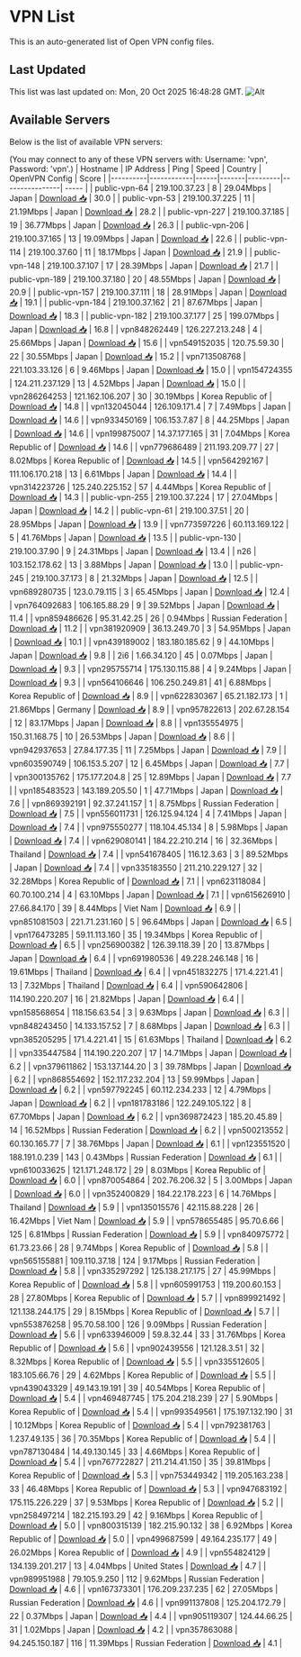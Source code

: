# VPN List

This is an auto-generated list of Open VPN config files.

## Last Updated

This list was last updated on: Mon, 20 Oct 2025 16:48:28 GMT.
![Alt](https://repobeats.axiom.co/api/embed/186b98318ef1479477931607c1ad7d823f12451f.svg "Repobeats analytics image")

## Available Servers

Below is the list of available VPN servers:

(You may connect to any of these VPN servers with: Username: 'vpn', Password: 'vpn'.)
| Hostname | IP Address | Ping | Speed | Country | OpenVPN Config | Score |
|----------|------------|------|-------|---------|----------------| ----- |
| public-vpn-64 | 219.100.37.23 | 8 | 29.04Mbps | Japan | [Download 📥](./configs/server_0_JP.ovpn) | 30.0 |
| public-vpn-53 | 219.100.37.225 | 11 | 21.19Mbps | Japan | [Download 📥](./configs/server_1_JP.ovpn) | 28.2 |
| public-vpn-227 | 219.100.37.185 | 19 | 36.77Mbps | Japan | [Download 📥](./configs/server_2_JP.ovpn) | 26.3 |
| public-vpn-206 | 219.100.37.165 | 13 | 19.09Mbps | Japan | [Download 📥](./configs/server_3_JP.ovpn) | 22.6 |
| public-vpn-114 | 219.100.37.60 | 11 | 18.17Mbps | Japan | [Download 📥](./configs/server_4_JP.ovpn) | 21.9 |
| public-vpn-148 | 219.100.37.107 | 17 | 28.39Mbps | Japan | [Download 📥](./configs/server_5_JP.ovpn) | 21.7 |
| public-vpn-189 | 219.100.37.180 | 20 | 48.55Mbps | Japan | [Download 📥](./configs/server_6_JP.ovpn) | 20.9 |
| public-vpn-157 | 219.100.37.111 | 18 | 28.91Mbps | Japan | [Download 📥](./configs/server_7_JP.ovpn) | 19.1 |
| public-vpn-184 | 219.100.37.162 | 21 | 87.67Mbps | Japan | [Download 📥](./configs/server_8_JP.ovpn) | 18.3 |
| public-vpn-182 | 219.100.37.177 | 25 | 199.07Mbps | Japan | [Download 📥](./configs/server_9_JP.ovpn) | 16.8 |
| vpn848262449 | 126.227.213.248 | 4 | 25.66Mbps | Japan | [Download 📥](./configs/server_10_JP.ovpn) | 15.6 |
| vpn549152035 | 120.75.59.30 | 22 | 30.55Mbps | Japan | [Download 📥](./configs/server_11_JP.ovpn) | 15.2 |
| vpn713508768 | 221.103.33.126 | 6 | 9.46Mbps | Japan | [Download 📥](./configs/server_12_JP.ovpn) | 15.0 |
| vpn154724355 | 124.211.237.129 | 13 | 4.52Mbps | Japan | [Download 📥](./configs/server_13_JP.ovpn) | 15.0 |
| vpn286264253 | 121.162.106.207 | 30 | 30.19Mbps | Korea Republic of | [Download 📥](./configs/server_14_KR.ovpn) | 14.8 |
| vpn132045044 | 126.109.171.4 | 7 | 7.49Mbps | Japan | [Download 📥](./configs/server_15_JP.ovpn) | 14.6 |
| vpn933450169 | 106.153.7.87 | 8 | 44.25Mbps | Japan | [Download 📥](./configs/server_16_JP.ovpn) | 14.6 |
| vpn199875007 | 14.37.177.165 | 31 | 7.04Mbps | Korea Republic of | [Download 📥](./configs/server_17_KR.ovpn) | 14.6 |
| vpn779686489 | 211.193.209.77 | 27 | 8.02Mbps | Korea Republic of | [Download 📥](./configs/server_18_KR.ovpn) | 14.5 |
| vpn564292167 | 111.106.170.218 | 13 | 6.61Mbps | Japan | [Download 📥](./configs/server_19_JP.ovpn) | 14.4 |
| vpn314223726 | 125.240.225.152 | 57 | 4.44Mbps | Korea Republic of | [Download 📥](./configs/server_20_KR.ovpn) | 14.3 |
| public-vpn-255 | 219.100.37.224 | 17 | 27.04Mbps | Japan | [Download 📥](./configs/server_21_JP.ovpn) | 14.2 |
| public-vpn-61 | 219.100.37.51 | 20 | 28.95Mbps | Japan | [Download 📥](./configs/server_22_JP.ovpn) | 13.9 |
| vpn773597226 | 60.113.169.122 | 5 | 41.76Mbps | Japan | [Download 📥](./configs/server_23_JP.ovpn) | 13.5 |
| public-vpn-130 | 219.100.37.90 | 9 | 24.31Mbps | Japan | [Download 📥](./configs/server_24_JP.ovpn) | 13.4 |
| n26 | 103.152.178.62 | 13 | 3.88Mbps | Japan | [Download 📥](./configs/server_25_JP.ovpn) | 13.0 |
| public-vpn-245 | 219.100.37.173 | 8 | 21.32Mbps | Japan | [Download 📥](./configs/server_26_JP.ovpn) | 12.5 |
| vpn689280735 | 123.0.79.115 | 3 | 65.45Mbps | Japan | [Download 📥](./configs/server_27_JP.ovpn) | 12.4 |
| vpn764092683 | 106.165.88.29 | 9 | 39.52Mbps | Japan | [Download 📥](./configs/server_28_JP.ovpn) | 11.4 |
| vpn859486626 | 95.31.42.25 | 26 | 0.94Mbps | Russian Federation | [Download 📥](./configs/server_29_RU.ovpn) | 11.2 |
| vpn381920909 | 36.13.249.70 | 3 | 54.95Mbps | Japan | [Download 📥](./configs/server_30_JP.ovpn) | 10.1 |
| vpn439189002 | 183.180.185.62 | 9 | 44.10Mbps | Japan | [Download 📥](./configs/server_31_JP.ovpn) | 9.8 |
| 2i6 | 1.66.34.120 | 45 | 0.07Mbps | Japan | [Download 📥](./configs/server_32_JP.ovpn) | 9.3 |
| vpn295755714 | 175.130.115.88 | 4 | 9.24Mbps | Japan | [Download 📥](./configs/server_33_JP.ovpn) | 9.3 |
| vpn564106646 | 106.250.249.81 | 41 | 6.88Mbps | Korea Republic of | [Download 📥](./configs/server_34_KR.ovpn) | 8.9 |
| vpn622830367 | 65.21.182.173 | 1 | 21.86Mbps | Germany | [Download 📥](./configs/server_35_DE.ovpn) | 8.9 |
| vpn957822613 | 202.67.28.154 | 12 | 83.17Mbps | Japan | [Download 📥](./configs/server_36_JP.ovpn) | 8.8 |
| vpn135554975 | 150.31.168.75 | 10 | 26.53Mbps | Japan | [Download 📥](./configs/server_37_JP.ovpn) | 8.6 |
| vpn942937653 | 27.84.177.35 | 11 | 7.25Mbps | Japan | [Download 📥](./configs/server_38_JP.ovpn) | 7.9 |
| vpn603590749 | 106.153.5.207 | 12 | 6.45Mbps | Japan | [Download 📥](./configs/server_39_JP.ovpn) | 7.7 |
| vpn300135762 | 175.177.204.8 | 25 | 12.89Mbps | Japan | [Download 📥](./configs/server_40_JP.ovpn) | 7.7 |
| vpn185483523 | 143.189.205.50 | 1 | 47.71Mbps | Japan | [Download 📥](./configs/server_41_JP.ovpn) | 7.6 |
| vpn869392191 | 92.37.241.157 | 1 | 8.75Mbps | Russian Federation | [Download 📥](./configs/server_42_RU.ovpn) | 7.5 |
| vpn556011731 | 126.125.94.124 | 4 | 7.41Mbps | Japan | [Download 📥](./configs/server_43_JP.ovpn) | 7.4 |
| vpn975550277 | 118.104.45.134 | 8 | 5.98Mbps | Japan | [Download 📥](./configs/server_44_JP.ovpn) | 7.4 |
| vpn629080141 | 184.22.210.214 | 16 | 32.36Mbps | Thailand | [Download 📥](./configs/server_45_TH.ovpn) | 7.4 |
| vpn541678405 | 116.12.3.63 | 3 | 89.52Mbps | Japan | [Download 📥](./configs/server_46_JP.ovpn) | 7.4 |
| vpn335183550 | 211.210.229.127 | 32 | 32.28Mbps | Korea Republic of | [Download 📥](./configs/server_47_KR.ovpn) | 7.1 |
| vpn623118084 | 60.70.100.214 | 4 | 63.10Mbps | Japan | [Download 📥](./configs/server_48_JP.ovpn) | 7.1 |
| vpn615626910 | 27.66.84.170 | 39 | 8.44Mbps | Viet Nam | [Download 📥](./configs/server_49_VN.ovpn) | 6.9 |
| vpn851081503 | 221.71.231.160 | 5 | 96.64Mbps | Japan | [Download 📥](./configs/server_50_JP.ovpn) | 6.5 |
| vpn176473285 | 59.11.113.160 | 35 | 19.34Mbps | Korea Republic of | [Download 📥](./configs/server_51_KR.ovpn) | 6.5 |
| vpn256900382 | 126.39.118.39 | 20 | 13.87Mbps | Japan | [Download 📥](./configs/server_52_JP.ovpn) | 6.4 |
| vpn691980536 | 49.228.246.148 | 16 | 19.61Mbps | Thailand | [Download 📥](./configs/server_53_TH.ovpn) | 6.4 |
| vpn451832275 | 171.4.221.41 | 13 | 7.32Mbps | Thailand | [Download 📥](./configs/server_54_TH.ovpn) | 6.4 |
| vpn590642806 | 114.190.220.207 | 16 | 21.82Mbps | Japan | [Download 📥](./configs/server_55_JP.ovpn) | 6.4 |
| vpn158568654 | 118.156.63.54 | 3 | 9.63Mbps | Japan | [Download 📥](./configs/server_56_JP.ovpn) | 6.3 |
| vpn848243450 | 14.133.157.52 | 7 | 8.68Mbps | Japan | [Download 📥](./configs/server_57_JP.ovpn) | 6.3 |
| vpn385205295 | 171.4.221.41 | 15 | 61.63Mbps | Thailand | [Download 📥](./configs/server_58_TH.ovpn) | 6.2 |
| vpn335447584 | 114.190.220.207 | 17 | 14.71Mbps | Japan | [Download 📥](./configs/server_59_JP.ovpn) | 6.2 |
| vpn379611862 | 153.137.144.20 | 3 | 39.78Mbps | Japan | [Download 📥](./configs/server_60_JP.ovpn) | 6.2 |
| vpn868554692 | 152.117.232.204 | 13 | 59.99Mbps | Japan | [Download 📥](./configs/server_61_JP.ovpn) | 6.2 |
| vpn597792245 | 60.112.234.233 | 12 | 4.79Mbps | Japan | [Download 📥](./configs/server_62_JP.ovpn) | 6.2 |
| vpn181783186 | 122.249.105.122 | 8 | 67.70Mbps | Japan | [Download 📥](./configs/server_63_JP.ovpn) | 6.2 |
| vpn369872423 | 185.20.45.89 | 14 | 16.52Mbps | Russian Federation | [Download 📥](./configs/server_64_RU.ovpn) | 6.2 |
| vpn500213552 | 60.130.165.77 | 7 | 38.76Mbps | Japan | [Download 📥](./configs/server_65_JP.ovpn) | 6.1 |
| vpn123551520 | 188.191.0.239 | 143 | 0.43Mbps | Russian Federation | [Download 📥](./configs/server_66_RU.ovpn) | 6.1 |
| vpn610033625 | 121.171.248.172 | 29 | 8.03Mbps | Korea Republic of | [Download 📥](./configs/server_67_KR.ovpn) | 6.0 |
| vpn870054864 | 202.76.206.32 | 5 | 3.00Mbps | Japan | [Download 📥](./configs/server_68_JP.ovpn) | 6.0 |
| vpn352400829 | 184.22.178.223 | 6 | 14.76Mbps | Thailand | [Download 📥](./configs/server_69_TH.ovpn) | 5.9 |
| vpn135015576 | 42.115.88.228 | 26 | 16.42Mbps | Viet Nam | [Download 📥](./configs/server_70_VN.ovpn) | 5.9 |
| vpn578655485 | 95.70.6.66 | 125 | 6.81Mbps | Russian Federation | [Download 📥](./configs/server_71_RU.ovpn) | 5.9 |
| vpn840975772 | 61.73.23.66 | 28 | 9.74Mbps | Korea Republic of | [Download 📥](./configs/server_72_KR.ovpn) | 5.8 |
| vpn565155881 | 109.110.37.18 | 124 | 9.17Mbps | Russian Federation | [Download 📥](./configs/server_73_RU.ovpn) | 5.8 |
| vpn335297292 | 125.138.217.175 | 27 | 45.99Mbps | Korea Republic of | [Download 📥](./configs/server_74_KR.ovpn) | 5.8 |
| vpn605991753 | 119.200.60.153 | 28 | 27.80Mbps | Korea Republic of | [Download 📥](./configs/server_75_KR.ovpn) | 5.7 |
| vpn899921492 | 121.138.244.175 | 29 | 8.15Mbps | Korea Republic of | [Download 📥](./configs/server_76_KR.ovpn) | 5.7 |
| vpn553876258 | 95.70.58.100 | 126 | 9.09Mbps | Russian Federation | [Download 📥](./configs/server_77_RU.ovpn) | 5.6 |
| vpn633946009 | 59.8.32.44 | 33 | 31.76Mbps | Korea Republic of | [Download 📥](./configs/server_78_KR.ovpn) | 5.6 |
| vpn902439556 | 121.128.3.51 | 32 | 8.32Mbps | Korea Republic of | [Download 📥](./configs/server_79_KR.ovpn) | 5.5 |
| vpn335512605 | 183.105.66.76 | 29 | 4.62Mbps | Korea Republic of | [Download 📥](./configs/server_80_KR.ovpn) | 5.5 |
| vpn439043329 | 49.143.19.191 | 39 | 40.54Mbps | Korea Republic of | [Download 📥](./configs/server_81_KR.ovpn) | 5.4 |
| vpn469487745 | 175.204.218.239 | 27 | 5.90Mbps | Korea Republic of | [Download 📥](./configs/server_82_KR.ovpn) | 5.4 |
| vpn993549561 | 175.197.132.190 | 31 | 10.12Mbps | Korea Republic of | [Download 📥](./configs/server_83_KR.ovpn) | 5.4 |
| vpn792381763 | 1.237.49.135 | 36 | 70.35Mbps | Korea Republic of | [Download 📥](./configs/server_84_KR.ovpn) | 5.4 |
| vpn787130484 | 14.49.130.145 | 33 | 4.66Mbps | Korea Republic of | [Download 📥](./configs/server_85_KR.ovpn) | 5.4 |
| vpn767722827 | 211.214.41.150 | 35 | 39.81Mbps | Korea Republic of | [Download 📥](./configs/server_86_KR.ovpn) | 5.3 |
| vpn753449342 | 119.205.163.238 | 33 | 46.48Mbps | Korea Republic of | [Download 📥](./configs/server_87_KR.ovpn) | 5.3 |
| vpn947683192 | 175.115.226.229 | 37 | 9.53Mbps | Korea Republic of | [Download 📥](./configs/server_88_KR.ovpn) | 5.2 |
| vpn258497214 | 182.215.193.29 | 42 | 9.16Mbps | Korea Republic of | [Download 📥](./configs/server_89_KR.ovpn) | 5.0 |
| vpn800315139 | 182.215.90.132 | 38 | 6.92Mbps | Korea Republic of | [Download 📥](./configs/server_90_KR.ovpn) | 5.0 |
| vpn499687599 | 49.164.235.177 | 49 | 26.02Mbps | Korea Republic of | [Download 📥](./configs/server_91_KR.ovpn) | 4.9 |
| vpn554824129 | 134.139.201.217 | 13 | 4.04Mbps | United States | [Download 📥](./configs/server_92_US.ovpn) | 4.7 |
| vpn989951988 | 79.105.9.250 | 112 | 9.62Mbps | Russian Federation | [Download 📥](./configs/server_93_RU.ovpn) | 4.6 |
| vpn167373301 | 176.209.237.235 | 62 | 27.05Mbps | Russian Federation | [Download 📥](./configs/server_94_RU.ovpn) | 4.6 |
| vpn991137808 | 125.204.172.79 | 22 | 0.37Mbps | Japan | [Download 📥](./configs/server_95_JP.ovpn) | 4.4 |
| vpn905119307 | 124.44.66.25 | 31 | 1.02Mbps | Japan | [Download 📥](./configs/server_96_JP.ovpn) | 4.2 |
| vpn357863088 | 94.245.150.187 | 116 | 11.39Mbps | Russian Federation | [Download 📥](./configs/server_97_RU.ovpn) | 4.1 |
